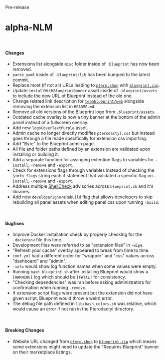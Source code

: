 <span class="badge bg-warning-subtle border border-warning-subtle text-warning-emphasis rounded-pill"><i class="bi bi-binoculars-fill"></i> Pre-release</span>
# alpha-NLM
<br/>

#### Changes
- Extensions list alongside `misc` folder inside of `.blueprint` has now been removed.
- `parse_yaml` inside of `.blueprint/lib` has been bumped to the latest commit.
- Replace most (if not all) URLs leading to [`ptero.shop`](https://ptero.shop) with [`blueprint.zip`](https://blueprint.zip).
- Update `installWithBlueprintBanner` asset inside of `.blueprint/assets` to include the new URL of Blueprint instead of the old one.
- Change related link description for [`teamblueprint/web`](https://github.com/teamblueprint/web) alongside removing the extension list in `README.md`.
- Remove all old versions of the Blueprint logo from `.blueprint/assets`.
- Outdated cache overlay is now a tiny banner at the bottom of the admin panel instead of a fullscreen overlay.
- Add new `logoCoverTextPurple` asset.
- Admin cache no longer directly modifies `pterodactyl.css` but instead goes through a file made specifically for extension css importing.
- Add "Byte" to the Blueprint admin page.
- All file and folder paths defined by an extension are validated upon installing or building it.
- Add a separate function for assinging extention flags to variables for `-install`, `-remove` and `-export`.
- Check for extensions flags through variables instead of checking the `$info_flags` string each if statement that validated a specific flag on `-install`, `-remove` and `-export`.
- Address multiple [ShellCheck](https://www.shellcheck.net/wiki/) advisories across `blueprint.sh` and it's libraries.
- Add new `developerIgnoreRebuild` flag that allows developers to skip rebuilding all panel assets when editing panel css upon running `-build`.

<br/>

#### Bugfixes
- Improve Docker installation check by properly checking for the `.dockerenv` file this time.
- Development files were referred to as "extension files" in `-wipe`.
- "Refresh your cache" overlay appeared to break from time to time.
- `conf.yml` had a different order for "wrapper" and "css" values across "dashboard" and "admin".
- `-info` would show log function names when some values were empty.
- Running `bash blueprint.sh` after installing Blueprint would show a `[WARNING]` log which should be `[FATAL]` for consistency.
- "Checking dependencies" was ran before asking administrators for confirmation when running `-remove`.
- If extension script flags were present but the extension did not have given script, Blueprint would throw a weird error.
- The debug file path defined in `lib/bash_colors.sh` was relative, which would cause an error if not ran in the Pterodactyl directory.

<br/>

#### Breaking Changes
- Website URL changed from [`ptero.shop`](https://ptero.shop) to [`blueprint.zip`](https://blueprint.zip) which means some extensions might need to update the "Requires Blueprint" banner on their marketplace listings.